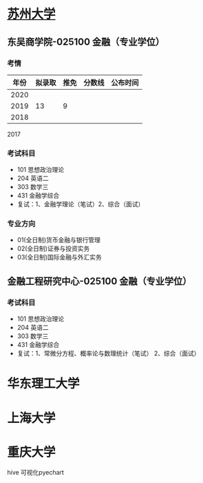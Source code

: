 # [苏州大学](http://yjs.suda.edu.cn/)
## 东吴商学院-025100 金融（专业学位） 
### 考情

年份 | 拟录取 | 推免 | 分数线 | 公布时间
---- | ----- | ----- | ----- | ------
2020 | 
2019 | 13 | 9 | 
2018 | 
2017
### 考试科目
* 101 思想政治理论 
* 204 英语二 
* 303 数学三 
* 431 金融学综合
* 复试：1、金融学理论（笔试）2、综合（面试） 

### 专业方向
* 01(全日制)货币金融与银行管理 
* 02(全日制)证券与投资实务 
* 03(全日制)国际金融与外汇实务 



## 金融工程研究中心-025100 金融（专业学位） 
### 考试科目
* 101 思想政治理论 
* 204 英语二 
* 303 数学三 
* 431 金融学综合
* 复试：1、常微分方程、概率论与数理统计（笔试） 2、综合（面试） 

# 华东理工大学

# 上海大学

# 重庆大学
hive 可视化pyechart
